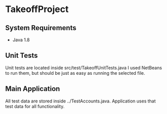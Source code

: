 # TakeoffProject

## System Requirements
  * Java 1.8
  
## Unit Tests
  Unit tests are located inside src/test/TakeoffUnitTests.java I used NetBeans to run them, but should be just as easy as running the selected file.
  
## Main Application
  All test data are stored inside ../TestAccounts.java. Application uses that test data for all functionality.

